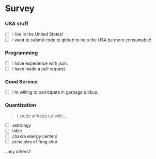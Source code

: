# Survey

### USA stuff
- [ ] I live in the United States!
- [ ] I want to submit code to github to help the USA be more consumable!

### Programming
- [ ] I have experience with json.
- [ ] I have made a pull request.

### Good Service
- [ ] I'm willing to participate in garbage pickup.

### Quantization
> I study or keep up with...
- [ ] astrology
- [ ] bible
- [ ] chakra energy centers
- [ ] principles of feng shui

..any others?
